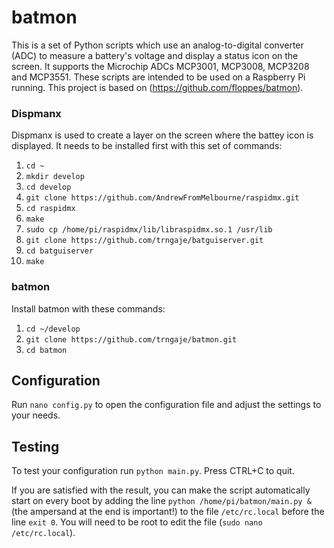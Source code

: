 # batmon #

This is a set of Python scripts which use an analog-to-digital converter (ADC) to measure a battery's voltage and display a status icon on the screen. It supports the Microchip ADCs MCP3001, MCP3008, MCP3208 and MCP3551. These scripts are intended to be used on a Raspberry Pi running. This project is based on (https://github.com/floppes/batmon).

### Dispmanx ###

Dispmanx is used to create a layer on the screen where the battey icon is displayed. It needs to be installed first with this set of commands:

1. `cd ~`
2. `mkdir develop`
3. `cd develop`
4. `git clone https://github.com/AndrewFromMelbourne/raspidmx.git`
5. `cd raspidmx`
6. `make`
7. `sudo cp /home/pi/raspidmx/lib/libraspidmx.so.1 /usr/lib`
8. `git clone https://github.com/trngaje/batguiserver.git`
9. `cd batguiserver`
10. `make`

### batmon ###

Install batmon with these commands:

1. `cd ~/develop`
2. `git clone https://github.com/trngaje/batmon.git`
3. `cd batmon`

## Configuration ##

Run `nano config.py` to open the configuration file and adjust the settings to your needs.

## Testing ##

To test your configuration run `python main.py`. Press CTRL+C to quit.

If you are satisfied with the result, you can make the script automatically start on every boot by adding the line `python /home/pi/batmon/main.py &` (the ampersand at the end is important!) to the file `/etc/rc.local` before the line `exit 0`. You will need to be root to edit the file (`sudo nano /etc/rc.local`).
